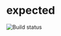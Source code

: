 # expected

![Build status](https://img.shields.io/travis/tchaloupka/expected/master.svg?logo=travis&label=Travis%20CI)
